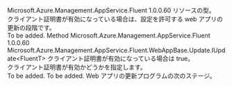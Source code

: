 <Type Name="IWithClientCertEnabled&lt;FluentT&gt;" FullName="Microsoft.Azure.Management.AppService.Fluent.WebAppBase.Update.IWithClientCertEnabled&lt;FluentT&gt;">
  <TypeSignature Language="C#" Value="public interface IWithClientCertEnabled&lt;FluentT&gt;" />
  <TypeSignature Language="ILAsm" Value=".class public interface auto ansi abstract IWithClientCertEnabled`1&lt;FluentT&gt;" />
  <TypeSignature Language="DocId" Value="T:Microsoft.Azure.Management.AppService.Fluent.WebAppBase.Update.IWithClientCertEnabled`1" />
  <TypeSignature Language="VB.NET" Value="Public Interface IWithClientCertEnabled(Of FluentT)" />
  <TypeSignature Language="F#" Value="type IWithClientCertEnabled&lt;'FluentT&gt; = interface" />
  <AssemblyInfo>
    <AssemblyName>Microsoft.Azure.Management.AppService.Fluent</AssemblyName>
    <AssemblyVersion>1.0.0.60</AssemblyVersion>
  </AssemblyInfo>
  <TypeParameters>
    <TypeParameter Name="FluentT" />
  </TypeParameters>
  <Interfaces />
  <Docs>
    <typeparam name="FluentT">リソースの型。</typeparam>
    <summary>
            クライアント証明書が有効になっている場合は、設定を許可する web アプリの更新の段階です。
            </summary>
    <remarks>To be added.</remarks>
  </Docs>
  <Members>
    <Member MemberName="WithClientCertEnabled">
      <MemberSignature Language="C#" Value="public Microsoft.Azure.Management.AppService.Fluent.WebAppBase.Update.IUpdate&lt;FluentT&gt; WithClientCertEnabled (bool enabled);" />
      <MemberSignature Language="ILAsm" Value=".method public hidebysig newslot virtual instance class Microsoft.Azure.Management.AppService.Fluent.WebAppBase.Update.IUpdate`1&lt;!FluentT&gt; WithClientCertEnabled(bool enabled) cil managed" />
      <MemberSignature Language="DocId" Value="M:Microsoft.Azure.Management.AppService.Fluent.WebAppBase.Update.IWithClientCertEnabled`1.WithClientCertEnabled(System.Boolean)" />
      <MemberSignature Language="VB.NET" Value="Public Function WithClientCertEnabled (enabled As Boolean) As IUpdate(Of FluentT)" />
      <MemberSignature Language="F#" Value="abstract member WithClientCertEnabled : bool -&gt; Microsoft.Azure.Management.AppService.Fluent.WebAppBase.Update.IUpdate&lt;'FluentT&gt;" Usage="iWithClientCertEnabled.WithClientCertEnabled enabled" />
      <MemberType>Method</MemberType>
      <AssemblyInfo>
        <AssemblyName>Microsoft.Azure.Management.AppService.Fluent</AssemblyName>
        <AssemblyVersion>1.0.0.60</AssemblyVersion>
      </AssemblyInfo>
      <ReturnValue>
        <ReturnType>Microsoft.Azure.Management.AppService.Fluent.WebAppBase.Update.IUpdate&lt;FluentT&gt;</ReturnType>
      </ReturnValue>
      <Parameters>
        <Parameter Name="enabled" Type="System.Boolean" />
      </Parameters>
      <Docs>
        <param name="enabled">クライアント証明書が有効になっている場合は true。</param>
        <summary>
            クライアント証明書が有効かどうかを指定します。
            </summary>
        <returns>To be added.</returns>
        <remarks>To be added.</remarks>
        <return>Web アプリの更新プログラムの次のステージ。</return>
      </Docs>
    </Member>
  </Members>
</Type>